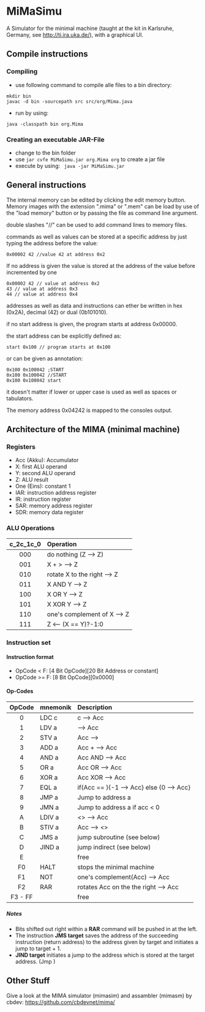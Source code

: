 # MiMaSimu
A Simulator for the minimal machine (taught at the kit in Karlsruhe, Germany, see http://ti.ira.uka.de/), with a graphical UI.

## Compile instructions

### Compiling
- use following command to compile alle files to a bin directory:
```
mkdir bin
javac -d bin -sourcepath src src/org/Mima.java
```
- run by using:
```
java -classpath bin org.Mima
```

### Creating an executable JAR-File

- change to the bin folder
- use ```jar cvfe MiMaSimu.jar org.Mima org``` to create a jar file
- execute by using:
``` java -jar MiMaSimu.jar```

## General instructions
The internal memory can be edited by clicking the edit memory button.
Memory images with the extension ".mima" or ".mem" can be load by use of the "load memory" button or by passing the file as command line argument.

double slashes "//" can be used to add command lines to memory files.

commands as well as values can be stored at a specific address by just typing the address before the value:
```
0x00002 42 //value 42 at address 0x2
```

If no address is given the value is stored at the address of the value before incremented by one
```
0x00002 42 // value at address 0x2
43 // value at address 0x3
44 // value at address 0x4
```
addresses as well as data and instructions can ether be written in hex (0x2A), decimal (42) or dual (0b101010).

if no start address is given, the program starts at address 0x00000.

the start address can be explicitly defined as:

```
start 0x100 // program starts at 0x100
```

or can be given as annotation:
```
0x100 0x100042 ;START
0x100 0x100042 //START
0x100 0x100042 start
```
it doesn't matter if lower or upper case is used as well as spaces or tabulators.

The memory address 0x04242 is mapped to the consoles output.

## Architecture of the MIMA (minimal machine)

### Registers

* Acc (Akku): Accumulator
* X: first ALU operand
* Y: second ALU operand
* Z: ALU result
* One (Eins): constant 1
* IAR: instruction address register
* IR: instruction register
* SAR: memory address register
* SDR: memory data register

### ALU Operations

c_2c_1c_0	| Operation
:--------------:|:---------
000		| do nothing (Z --> Z)
001		| X + > --> Z
010		| rotate X to the right --> Z
011		| X AND Y --> Z
100		| X OR Y --> Z
101		| X XOR Y --> Z
110		| one's complement of X --> Z
111		| Z <-- (X == Y)?-1:0

### Instruction set

#### Instruction format

* OpCode < F:  [4 Bit OpCode][20 Bit Address or constant]
* OpCode >= F: [8 Bit OpCode][0x0000]

#### Op-Codes

OpCode 	| mnemonik	| Description
:------:|:--------------|:-----------
0	| LDC c		| c --> Acc
1	| LDV a		| <a> --> Acc
2	| STV a		| Acc --> <a>
3	| ADD a		| Acc + <a> --> Acc
4	| AND a		| Acc AND <a> --> Acc
5	| OR a		| Acc OR <a> --> Acc
6	| XOR a		| Acc XOR <a> --> Acc
7	| EQL a		| if(Acc == <a>){-1 --> Acc} else {0 --> Acc}
8	| JMP a		| Jump to address a
9	| JMN a		| Jump to address a if acc < 0
A	| LDIV a	| <<a>> --> Acc
B	| STIV a	| Acc --> <<a>>
C	| JMS a		| jump subroutine (see below)
D	| JIND a	| jump indirect (see below)
E	|		| free
F0	| HALT		| stops the minimal machine
F1	| NOT		| one's complement(Acc) --> Acc
F2	| RAR		| rotates Acc on the the right --> Acc
F3 - FF	|		| free

##### Notes
* Bits shifted out right within a __RAR__ command will be pushed in at the left.
* The instruction __JMS target__ saves the address of the succeeding instruction (return address) to the address given by target and initiates a jump to target + 1.
* __JIND target__ initiates a jump to the address which is stored at the target address. (Jmp <target>)

## Other Stuff
Give a look at the MIMA simulator (mimasim) and assambler (mimasm) by cbdev: https://github.com/cbdevnet/mima/
